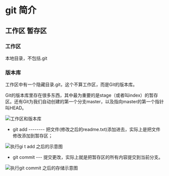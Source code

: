 # git 简介

## 工作区 暂存区 

### 工作区

本地目录，不包括.git

### 版本库

工作区中有一个隐藏目录.git，这个不算工作区，而是Git的版本库。

Git的版本库里存在很多东西，其中最为重要的是stage（或者叫index）的暂存区。还有Git为我们自动创建的第一个分支master，以及指向master的第一个指针叫HEAD。

![工作区和版本库](https://img-blog.csdn.net/20170614164756098?watermark/2/text/aHR0cDovL2Jsb2cuY3Nkbi5uZXQvcXFfMjIzMzc4Nzc=/font/5a6L5L2T/fontsize/400/fill/I0JBQkFCMA==/dissolve/70/gravity/Center)



+  git add  --------  把文件(修改之后的readme.txt)添加进去，实际上是把文件修改添加到暂存区；

  ![执行gi t add 之后的示意图](https://img-blog.csdn.net/20170614164914194?watermark/2/text/aHR0cDovL2Jsb2cuY3Nkbi5uZXQvcXFfMjIzMzc4Nzc=/font/5a6L5L2T/fontsize/400/fill/I0JBQkFCMA==/dissolve/70/gravity/Center)

+  git commit ---  提交更改，实际上就是把暂存区的所有内容提交到当前分支。

  ![执行git commit 之后的存储示意图](https://img-blog.csdn.net/20170614165135525)